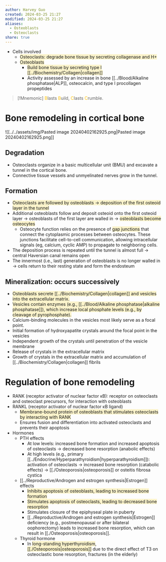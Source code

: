 ```yaml
---
author: Harvey Guo
created: 2024-03-25 21:27
modified: 2024-03-25 21:27
aliases:
  - Osteoblasts
  - Osteoclasts
share: true
---
```

- Cells involved
	- <span style="background:rgba(240, 200, 0, 0.2)">Osteoclasts: degrade bone tissue by secreting collagenase and H+</span>
	- <span style="background:rgba(240, 200, 0, 0.2)">Osteoblasts</span>
		- <span style="background:rgba(240, 200, 0, 0.2)">Build bone tissue by secreting type I [[../Biochemistry/Collagen|collagen]]</span>
		- Activity assessed by an increase in bone [[../Blood/Alkaline phosphatase|ALP]], osteocalcin, and type I procollagen propeptides

>[!Mnemonic] 
><font color="#ffc000">B</font>lasts <font color="#ffc000">B</font>uild, <font color="#ffc000">C</font>lasts <font color="#ffc000">C</font>rumble.

# Bone remodeling in cortical bone
![[../../assets/img/Pasted image 20240402162925.png|Pasted image 20240402162925.png]]
## Degradation
- Osteoclasts organize in a basic multicellular unit (BMU) and excavate a tunnel in the cortical bone. 
- Connective tissue vessels and unmyelinated nerves grow in the tunnel.
## Formation
- <span style="background:rgba(240, 200, 0, 0.2)">Osteoclasts are followed by osteoblasts → deposition of the first osteoid layer in the tunnel</span>
- Additional osteoblasts follow and deposit osteoid onto the first osteoid layer → osteoblasts of the first layer are walled in → <span style="background:rgba(240, 200, 0, 0.2)">osteoblasts become osteocytes</span>
	- Osteocyte function relies on the presence of <span style="background:rgba(240, 200, 0, 0.2)">gap junctions</span> that connect the cytoplasmic processes between osteocytes.  These junctions facilitate cell-to-cell communication, allowing intracellular signals (eg, calcium, cyclic AMP) to propagate to neighboring cells.
- The deposition process is repeated until the tunnel is almost full → central Haversian canal remains open
- The innermost (i.e., last) generation of osteoblasts is no longer walled in → cells return to their resting state and form the endosteum
## Mineralization: occurs successively
- <span style="background:rgba(240, 200, 0, 0.2)">Osteoblasts secrete [[../Biochemistry/Collagen|collagen]] and vesicles into the extracellular matrix.</span>
- <span style="background:rgba(240, 200, 0, 0.2)">Vesicles contain enzymes (e.g., [[../Blood/Alkaline phosphatase|alkaline phosphatase]]), which increase local phosphate levels (e.g., by cleavage of pyrophosphate).</span>
- Calcium-binding molecules in the vesicles most likely serve as a focal point.
- Initial formation of hydroxyapatite crystals around the focal point in the vesicles
- Independent growth of the crystals until penetration of the vesicle membrane
- Release of crystals in the extracellular matrix
- Growth of crystals in the extracellular matrix and accumulation of [[../Biochemistry/Collagen|collagen]] fibrils
# Regulation of bone remodeling
- RANK (receptor activator of nuclear factor κB): receptor on osteoclasts and osteoclast precursors, for interaction with osteoblasts
- RANKL (receptor activator of nuclear factor κB ligand)
	- <span style="background:rgba(240, 200, 0, 0.2)">Membrane-bound protein of osteoblasts that stimulates osteoclasts by interacting with RANK</span>
	- Ensures fusion and differentiation into activated osteoclasts and prevents their apoptosis
- Hormones
	- PTH effects
		- At low levels: increased bone formation and increased apoptosis of osteoclasts → decreased bone resorption (anabolic effects)
		- At high levels (e.g., primary [[../Endocrine/Hyperparathyroidism|hyperparathyroidism]]): activation of osteoclasts → increased bone resorption (catabolic effects) → [[./Osteoporosis|osteoporosis]] or osteitis fibrosa cystica
	- [[../Reproductive/Androgen and estrogen synthesis|Estrogen]] effects
		- <span style="background:rgba(240, 200, 0, 0.2)">Inhibits apoptosis of osteoblasts, leading to increased bone formation</span>
		- <span style="background:rgba(240, 200, 0, 0.2)">Stimulates apoptosis of osteoclasts, leading to decreased bone resorption</span>
		- Stimulates closure of the epiphyseal plate in puberty
		- [[../Reproductive/Androgen and estrogen synthesis|Estrogen]] deficiency (e.g., postmenopausal or after bilateral oophorectomy) leads to increased bone resorption, which can result in [[./Osteoporosis|osteoporosis]].
	- Thyroid hormone
		- In <span style="background:rgba(240, 200, 0, 0.2)">long-standing hyperthyroidism</span>, <span style="background:rgba(240, 200, 0, 0.2)">[[./Osteoporosis|osteoporosis]]</span> due to the direct effect of T3 on osteoclastic bone resorption, fractures (in the elderly)